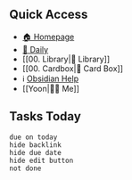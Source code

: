 ## Quick Access
- [🏠 Homepage](obsidian://advanced-uri?vault=MyNote&filepath=40%2520-%2520Obsidian%252FHomepages%252F00.%2520Homepage.md&viewmode=preview)
- [📅 Daily](obsidian://advanced-uri?vault=Mynote&daily=true)
- [[00. Library|📖 Library]]
- [[00. Cardbox|🎴 Card Box]]
- ℹ️ [Obsidian Help](https://help.obsidian.md/Start+here)
- [[Yoon|👩🏻 Me]]

## Tasks Today
```tasks
due on today
hide backlink
hide due date
hide edit button
not done
```